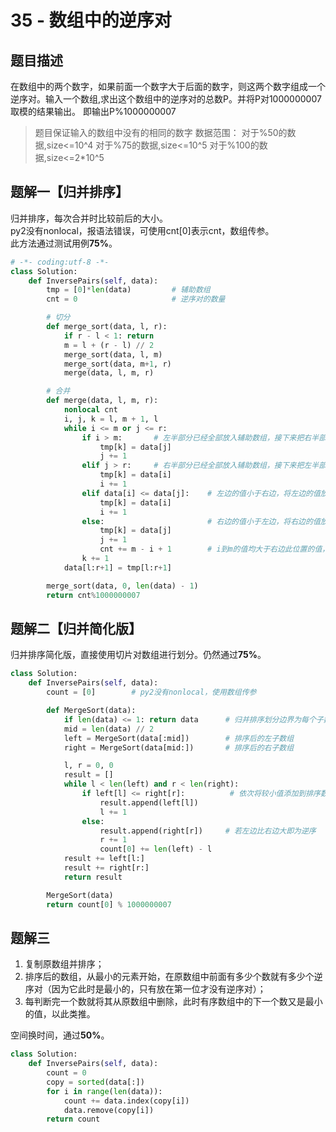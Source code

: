 # 35 - 数组中的逆序对

## 题目描述
在数组中的两个数字，如果前面一个数字大于后面的数字，则这两个数字组成一个逆序对。输入一个数组,求出这个数组中的逆序对的总数P。并将P对1000000007取模的结果输出。 即输出P%1000000007

>题目保证输入的数组中没有的相同的数字
数据范围：
	对于%50的数据,size<=10^4
	对于%75的数据,size<=10^5
	对于%100的数据,size<=2*10^5


## 题解一【归并排序】
归并排序，每次合并时比较前后的大小。  
py2没有nonlocal，报语法错误，可使用cnt[0]表示cnt，数组传参。  
此方法通过测试用例**75%**。

```python
# -*- coding:utf-8 -*-
class Solution:
    def InversePairs(self, data):
        tmp = [0]*len(data)        	# 辅助数组
        cnt = 0                     # 逆序对的数量

        # 切分
        def merge_sort(data, l, r):
            if r - l < 1: return
            m = l + (r - l) // 2
            merge_sort(data, l, m)
            merge_sort(data, m+1, r)
            merge(data, l, m, r)

        # 合并
        def merge(data, l, m, r):
            nonlocal cnt
            i, j, k = l, m + 1, l
            while i <= m or j <= r:
                if i > m:		# 左半部分已经全部放入辅助数组，接下来把右半部分一次放入即可
                    tmp[k] = data[j]
                    j += 1
                elif j > r:		# 右半部分已经全部放入辅助数组，接下来把左半部分一次放入即可
                    tmp[k] = data[i]
                    i += 1
                elif data[i] <= data[j]:	# 左边的值小于右边，将左边的值放入辅助数组
                    tmp[k] = data[i]
                    i += 1
                else:						# 右边的值小于左边，将右边的值放入辅助数组。
                    tmp[k] = data[j]
                    j += 1
                    cnt += m - i + 1		# i到m的值均大于右边此位置的值，更新逆序对数量
                k += 1
            data[l:r+1] = tmp[l:r+1]

        merge_sort(data, 0, len(data) - 1)
        return cnt%1000000007
```

## 题解二【归并简化版】
归并排序简化版，直接使用切片对数组进行划分。仍然通过**75%**。
```python
class Solution:
    def InversePairs(self, data):
        count = [0]        # py2没有nonlocal，使用数组传参

        def MergeSort(data):
            if len(data) <= 1: return data      # 归并排序划分边界为每个子数组只剩一个元素
            mid = len(data) // 2
            left = MergeSort(data[:mid])        # 排序后的左子数组
            right = MergeSort(data[mid:])       # 排序后的右子数组

            l, r = 0, 0
            result = []
            while l < len(left) and r < len(right):
                if left[l] <= right[r]:          # 依次将较小值添加到排序数组
                    result.append(left[l])
                    l += 1
                else:
                    result.append(right[r])     # 若左边比右边大即为逆序
                    r += 1
                    count[0] += len(left) - l
            result += left[l:]  
            result += right[r:]
            return result

        MergeSort(data)
        return count[0] % 1000000007
```

## 题解三
1. 复制原数组并排序；
2. 排序后的数组，从最小的元素开始，在原数组中前面有多少个数就有多少个逆序对（因为它此时是最小的，只有放在第一位才没有逆序对）；
3. 每判断完一个数就将其从原数组中删除，此时有序数组中的下一个数又是最小的值，以此类推。

空间换时间，通过**50%**。
```python
class Solution:
    def InversePairs(self, data):
        count = 0
        copy = sorted(data[:])
        for i in range(len(data)):
            count += data.index(copy[i])
            data.remove(copy[i])
        return count
```